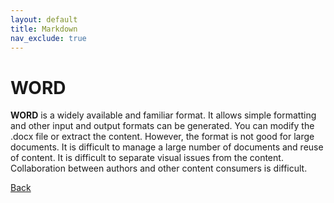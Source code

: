 ```yaml
---
layout: default
title: Markdown
nav_exclude: true
---
```


# WORD
**WORD** is a widely available and familiar format. It allows simple formatting and other input and output formats can be generated. You can modify the .docx file or extract the content. However, the format is not good for large documents. It is difficult to manage a large number of documents and reuse of content. It is difficult to separate visual issues from the content. Collaboration between authors and other content consumers is difficult.

[Back](./General.md)